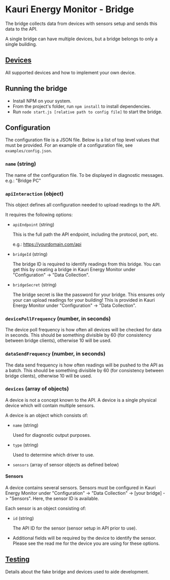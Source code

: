 # Kauri Energy Monitor - Bridge

The bridge collects data from devices with sensors setup and sends this data to the API.

A single bridge can have multiple devices, but a bridge belongs to only a single building.

## [Devices](devices)
All supported devices and how to implement your own device.

## Running the bridge
* Install NPM on your system.
* From the project's folder, run `npm install` to install dependencies.
* Run `node start.js [relative path to config file]` to start the bridge.

## Configuration
The configuration file is a JSON file. Below is a list of top level values that must be provided. For an example of a configuration file, see ``examples/config.json``.

### `name` (string)
The name of the configuration file. To be displayed in diagnostic messages. e.g.: "Bridge PC"

### `apiInteraction` (object)

This object defines all configuration needed to upload readings to the API.

It requires the following options:

* `apiEndpoint` (string)

  This is the full path the API endpoint, including the protocol, port, etc.

  e.g.: https://yourdomain.com/api

* `bridgeId` (string)

  The bridge ID is required to identify readings from this bridge. You can get this by creating a bridge in Kauri Energy Monitor under "Configuration" -> "Data Collection".

* `bridgeSecret` (string)

  The bridge secret is like the password for your bridge. This ensures only your can upload readings for your building! This is provided in Kauri Energy Monitor under "Configuration" -> "Data Collection".

### `devicePollFrequency` (number, in seconds)
The device poll frequency is how often all devices will be checked for data in seconds. This should be something divisible by 60 (for consistency between bridge clients), otherwise 10 will be used.

### `dataSendFrequency` (number, in seconds)
The data send frequency is how often readings will be pushed to the API as a batch. This should be something divisible by 60 (for consistency between bridge clients), otherwise 10 will be used.

### `devices` (array of objects)
A device is not a concept known to the API. A device is a single physical device which will contain multiple sensors.

A device is an object which consists of:

* `name` (string)

  Used for diagnostic output purposes.

* `type` (string)

  Used to determine which driver to use.

* `sensors` (array of sensor objects as defined below)

#### Sensors
A device contains several sensors. Sensors must be configured in Kauri Energy Monitor under "Configuration" -> "Data Collection" -> [your bridge] -> "Sensors". Here, the sensor ID is available.

Each sensor is an object consisting of:

* `id` (string)

  The API ID for the sensor (sensor setup in API prior to use).

* Additional fields will be required by the device to identify the sensor. Please see the read me for the device you are using for these options.

## [Testing](test)
Details about the fake bridge and devices used to aide development.
